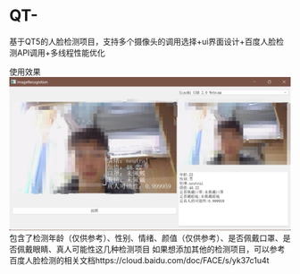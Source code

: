 # QT-
基于QT5的人脸检测项目，支持多个摄像头的调用选择+ui界面设计+百度人脸检测API调用+多线程性能优化

使用效果
![image](testpic/facedetect.png)
包含了检测年龄（仅供参考）、性别、情绪、颜值（仅供参考）、是否佩戴口罩、是否佩戴眼睛、真人可能性这几种检测项目
如果想添加其他的检测项目，可以参考百度人脸检测的相关文档https://cloud.baidu.com/doc/FACE/s/yk37c1u4t

